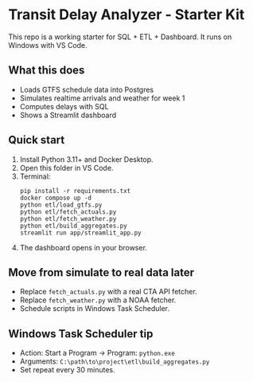 
# Transit Delay Analyzer - Starter Kit

This repo is a working starter for SQL + ETL + Dashboard. It runs on Windows with VS Code.

## What this does
- Loads GTFS schedule data into Postgres
- Simulates realtime arrivals and weather for week 1
- Computes delays with SQL
- Shows a Streamlit dashboard

## Quick start
1. Install Python 3.11+ and Docker Desktop.
2. Open this folder in VS Code.
3. Terminal:
   ```
   pip install -r requirements.txt
   docker compose up -d
   python etl/load_gtfs.py
   python etl/fetch_actuals.py
   python etl/fetch_weather.py
   python etl/build_aggregates.py
   streamlit run app/streamlit_app.py
   ```
4. The dashboard opens in your browser.

## Move from simulate to real data later
- Replace `fetch_actuals.py` with a real CTA API fetcher.
- Replace `fetch_weather.py` with a NOAA fetcher.
- Schedule scripts in Windows Task Scheduler.

## Windows Task Scheduler tip
- Action: Start a Program -> Program: `python.exe`
- Arguments: `C:\path\to\project\etl\build_aggregates.py`
- Set repeat every 30 minutes.

